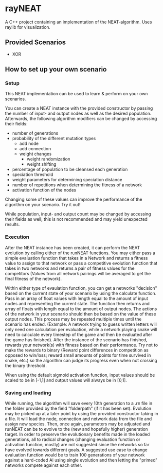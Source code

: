# rayNEAT

A C++ project containing an implementation of the NEAT-algorithm. Uses raylib for visualization.

## Provided Scenarios

- XOR

## How to set up your own scenario

### Setup

This NEAT implementation can be used to learn & perform on your own scenarios.

You can create a NEAT instance with the provided constructor by passing the number of input- and output nodes as well as the desired population.
Afterwards, the following algorithm modifiers can be changed by accessing their fields:

- number of generations
- probability of the different mutation types
  - add node
  - add connection
  - weight changes
    - weight randomization
    - weight shifting
- percentage of population to be cleansed each generation
- speciation threshold
- weight parameters for determining speciation distance
- number of repetitions when determining the fitness of a network
- activation function of the nodes

Changing some of these values can improve the performance of the algorithm on your scenario. Try it out!

While population, input- and output count may be changed by accessing their fields as well, this is not recommended and may yield unexpected results.

### Execution

After the NEAT instance has been created, it can perform the NEAT evolution by calling either of the runNEAT functions.
You may either pass a simple evaluation function that takes in a Network and returns a fitness value to assign to that network or pass a competitive evolution function that takes in two networks and returns a pair of fitness values for the competitors (Values from all network pairings will be averaged to get the final fitness of the network).

Within either type of evaulation function, you can get a networks "decision" based on the current state of your scenario by using the calculate function.
Pass in an array of float values with length equal to the amount of input nodes and representing the current state. The function then returns and array of floats with length equal to the amount of output nodes. The actions of the network in your scenario should then be based on the value of these output nodes.
This process may be repeated multiple times until the scenario has ended. 
(Example: A network trying to guess written letters will only need one calculation per evaluation, while a network playing snake will need to calculate every timestep of the game and then be evaluated after the game has finished).
After the instance of the scenario has finished, rewards your network(s) with fitness based on their performance. Try not to make the rewards to binary (Reward point differences in competition as opposed to win/loss; reward small amounts of points for time survived in snake, etc.) so the algorithm can judge its progress even when not crossing the binary threshold.

When using the default sigmoid activation function, input values should be scaled to be in [-1,1] and output values will always be in [0,1].

### Saving and loading

While running, the algorithm will save every 10th generation to a .rn file in the folder provided by the field "folderpath" (if it has been set).
Evolution may be picked up at a later point by using the provided constructor taking in a file. It will load the node, connection and network data from the file and assign new species.
Then, once again, parameters may be adjusted and runNEAT can be to evolve to the (new and hopefully higher) generation target.
In order to preserve the evolutionary benefits made in the loaded generations, all to radical changes (changing evaluation function or activation function, mostly) are not suggested since the networks so far have evolved towards different goals.
A suggested use case to change evaluation function would be to train 100 generations of your network against a hard-coded AI using single evolution and then letting the "primed" networks compete against each other.
